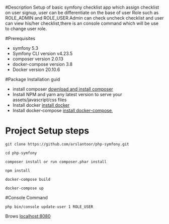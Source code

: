 
#Description
Setup of basic symfony checklist app which assign checklist on user signup, user can be differentiate on the base of user Role such as ROLE_ADMIN and ROLE_USER.Admin can check uncheck checklist and user can view his/her checklist,there is an console command which will be use to change user role.

#Prerequisites
* symfony 5.3
* Symfony CLI version v4.23.5
* composer version 2.0.13
* docker-compose version 3.8
* Docker version 20.10.6

#Package Installation guid
* install composer <a href="https://getcomposer.org/download/">download and install composer</a>
* Install NPM and yarn any latest version to serve your assets/javascript/css files
* Install docker <a href="https://docs.docker.com/engine/install/ubuntu/">install docker</a>
* Install docker-compose <a href="https://docs.docker.com/compose/install/">install docker-compose</a>,</li>
# Project Setup steps

```git clone
git clone https://github.com/arslantoor/php-symfony.git
```
```
cd php-symfony
```


```
composer install or run composer.phar install
```

```
npm install
```
```
docker-compose build
```

```
docker-compose up
```
#Console Command
```
php bin/console update-user 1 ROLE_USER
```

Brows <a href="http://localhost:8080">localhost:8080<a>